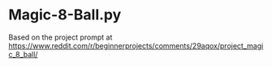 # Magic-8-Ball.py
Based on the project prompt at https://www.reddit.com/r/beginnerprojects/comments/29aqox/project_magic_8_ball/
